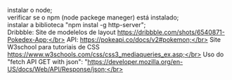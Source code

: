 instalar o node;</br>
verificar se o npm (node packege maneger) está instalado;</br>
instalar a biblioteca "npm instal -g http-server";</br>
Dribbble: Site de modelelos de layout https://dribbble.com/shots/6540871-Pokedex-App;</br>
API: https://pokeapi.co/docs/v2#pokemon;</br>
Site W3school para tutoriais de CSS https://www.w3schools.com/css/css3_mediaqueries_ex.asp;</br>
Uso do "fetch API GET with json": "https://developer.mozilla.org/en-US/docs/Web/API/Response/json;</br>

